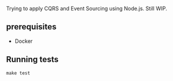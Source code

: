Trying to apply CQRS and Event Sourcing using Node.js. Still WIP.

## prerequisites

*   Docker

## Running tests

```
make test
```
